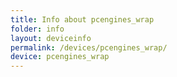 ```yaml
---
title: Info about pcengines_wrap
folder: info
layout: deviceinfo
permalink: /devices/pcengines_wrap/
device: pcengines_wrap
---
```

